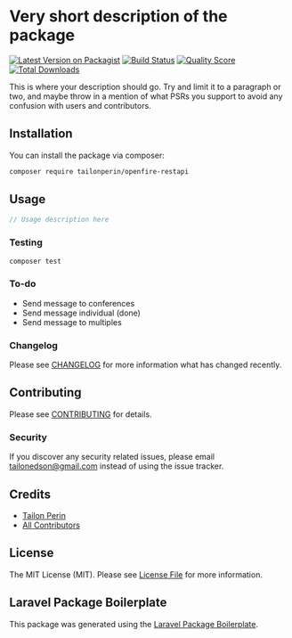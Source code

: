 # Very short description of the package

[![Latest Version on Packagist](https://img.shields.io/packagist/v/tailonperin/openfire-restapi.svg?style=flat-square)](https://packagist.org/packages/tailonperin/openfire-restapi)
[![Build Status](https://img.shields.io/travis/tailonperin/openfire-restapi/master.svg?style=flat-square)](https://travis-ci.org/tailonperin/openfire-restapi)
[![Quality Score](https://img.shields.io/scrutinizer/g/tailonperin/openfire-restapi.svg?style=flat-square)](https://scrutinizer-ci.com/g/tailonperin/openfire-restapi)
[![Total Downloads](https://img.shields.io/packagist/dt/tailonperin/openfire-restapi.svg?style=flat-square)](https://packagist.org/packages/tailonperin/openfire-restapi)

This is where your description should go. Try and limit it to a paragraph or two, and maybe throw in a mention of what PSRs you support to avoid any confusion with users and contributors.

## Installation

You can install the package via composer:

```bash
composer require tailonperin/openfire-restapi
```

## Usage

``` php
// Usage description here
```

### Testing

``` bash
composer test
```

### To-do
- Send message to conferences
- Send message individual (done)
- Send message to multiples


### Changelog

Please see [CHANGELOG](CHANGELOG.md) for more information what has changed recently.

## Contributing

Please see [CONTRIBUTING](CONTRIBUTING.md) for details.

### Security

If you discover any security related issues, please email tailonedson@gmail.com instead of using the issue tracker.

## Credits

- [Tailon Perin](https://github.com/tailonperin)
- [All Contributors](../../contributors)

## License

The MIT License (MIT). Please see [License File](LICENSE.md) for more information.

## Laravel Package Boilerplate

This package was generated using the [Laravel Package Boilerplate](https://laravelpackageboilerplate.com).
